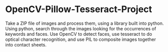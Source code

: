 # OpenCV-Pillow-Tesseract-Project
Take a ZIP file of images and process them, using a library built into python. Using python,  search through the images looking for the occurrences of keywords and faces. Use OpenCV to detect faces, use tesseract to do optical character recognition, and  use PIL to composite images together into contact sheets.
